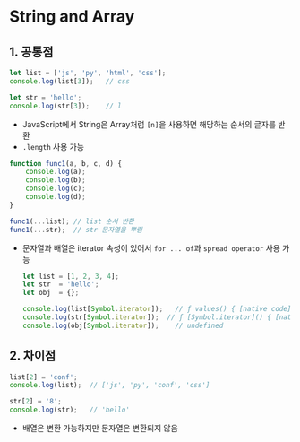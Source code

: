 # String and Array

## 1. 공통점

```javascript
let list = ['js', 'py', 'html', 'css'];
console.log(list[3]);	// css

let str = 'hello';
console.log(str[3]);	// l
```

- JavaScript에서 String은 Array처럼 `[n]`을 사용하면 해당하는 순서의 글자를 반환
- `.length` 사용 가능

```javascript
function func1(a, b, c, d) {
	console.log(a);
    console.log(b);
    console.log(c);
    console.log(d);
}

func1(...list); // list 순서 반환
func1(...str); 	// str 문자열을 뿌림
```

- 문자열과 배열은 iterator 속성이 있어서 `for ... of`과 `spread operator` 사용 가능

  ```javascript
  let list = [1, 2, 3, 4];
  let str  = 'hello';
  let obj  = {};
  
  console.log(list[Symbol.iterator]);	// ƒ values() { [native code] }
  console.log(str[Symbol.iterator]);  // ƒ [Symbol.iterator]() { [native code] }
  console.log(obj[Symbol.iterator]);	// undefined
  ```

## 2. 차이점

```javascript
list[2] = 'conf';
console.log(list);	// ['js', 'py', 'conf', 'css']

str[2] = '8';
console.log(str);	// 'hello'
```

- 배열은 변환 가능하지만 문자열은 변환되지 않음

